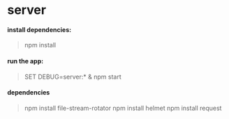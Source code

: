 # server

#### install dependencies:

  > npm install

#### run the app:

  > SET DEBUG=server:* & npm start

#### dependencies

  > npm install file-stream-rotator
  > npm install helmet
  > npm install request
  
